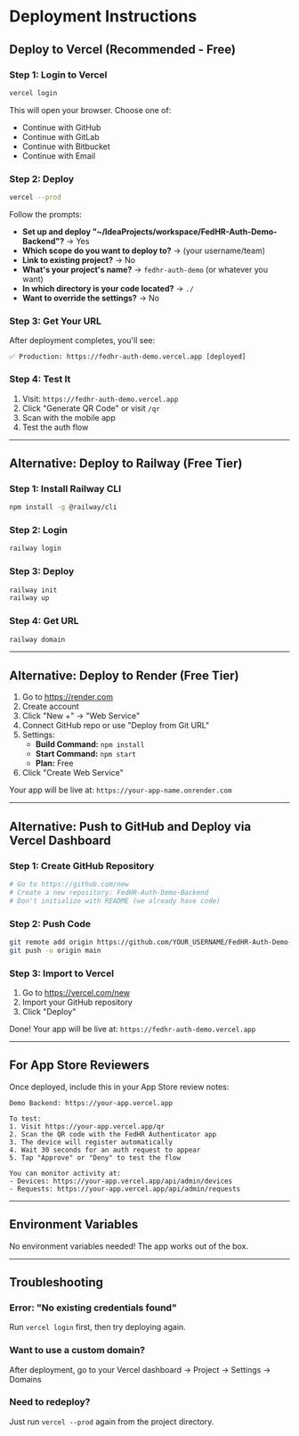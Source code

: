 # Deployment Instructions

## Deploy to Vercel (Recommended - Free)

### Step 1: Login to Vercel

```bash
vercel login
```

This will open your browser. Choose one of:
- Continue with GitHub
- Continue with GitLab
- Continue with Bitbucket
- Continue with Email

### Step 2: Deploy

```bash
vercel --prod
```

Follow the prompts:
- **Set up and deploy "~/IdeaProjects/workspace/FedHR-Auth-Demo-Backend"?** → Yes
- **Which scope do you want to deploy to?** → (your username/team)
- **Link to existing project?** → No
- **What's your project's name?** → `fedhr-auth-demo` (or whatever you want)
- **In which directory is your code located?** → `./`
- **Want to override the settings?** → No

### Step 3: Get Your URL

After deployment completes, you'll see:
```
✅ Production: https://fedhr-auth-demo.vercel.app [deployed]
```

### Step 4: Test It

1. Visit: `https://fedhr-auth-demo.vercel.app`
2. Click "Generate QR Code" or visit `/qr`
3. Scan with the mobile app
4. Test the auth flow

---

## Alternative: Deploy to Railway (Free Tier)

### Step 1: Install Railway CLI

```bash
npm install -g @railway/cli
```

### Step 2: Login

```bash
railway login
```

### Step 3: Deploy

```bash
railway init
railway up
```

### Step 4: Get URL

```bash
railway domain
```

---

## Alternative: Deploy to Render (Free Tier)

1. Go to https://render.com
2. Create account
3. Click "New +" → "Web Service"
4. Connect GitHub repo or use "Deploy from Git URL"
5. Settings:
   - **Build Command:** `npm install`
   - **Start Command:** `npm start`
   - **Plan:** Free
6. Click "Create Web Service"

Your app will be live at: `https://your-app-name.onrender.com`

---

## Alternative: Push to GitHub and Deploy via Vercel Dashboard

### Step 1: Create GitHub Repository

```bash
# Go to https://github.com/new
# Create a new repository: FedHR-Auth-Demo-Backend
# Don't initialize with README (we already have code)
```

### Step 2: Push Code

```bash
git remote add origin https://github.com/YOUR_USERNAME/FedHR-Auth-Demo-Backend.git
git push -u origin main
```

### Step 3: Import to Vercel

1. Go to https://vercel.com/new
2. Import your GitHub repository
3. Click "Deploy"

Done! Your app will be live at: `https://fedhr-auth-demo.vercel.app`

---

## For App Store Reviewers

Once deployed, include this in your App Store review notes:

```
Demo Backend: https://your-app.vercel.app

To test:
1. Visit https://your-app.vercel.app/qr
2. Scan the QR code with the FedHR Authenticator app
3. The device will register automatically
4. Wait 30 seconds for an auth request to appear
5. Tap "Approve" or "Deny" to test the flow

You can monitor activity at:
- Devices: https://your-app.vercel.app/api/admin/devices
- Requests: https://your-app.vercel.app/api/admin/requests
```

---

## Environment Variables

No environment variables needed! The app works out of the box.

---

## Troubleshooting

### Error: "No existing credentials found"

Run `vercel login` first, then try deploying again.

### Want to use a custom domain?

After deployment, go to your Vercel dashboard → Project → Settings → Domains

### Need to redeploy?

Just run `vercel --prod` again from the project directory.

